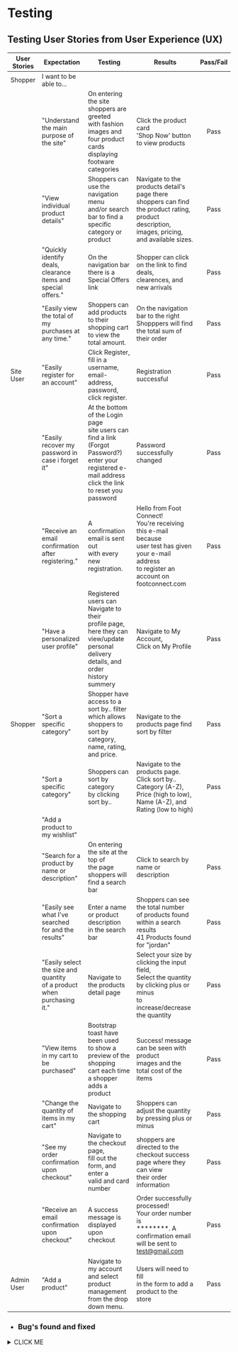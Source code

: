 # Testing

## Testing User Stories from User Experience (UX)

| User Stories | Expectation | Testing | Results | Pass/Fail |
| ------------ | ----------- | ------- | ------- | :------:  |
| Shopper      | I want to be able to... |    |  |           |
| | "Understand the main  purpose of the site" | On entering the site shoppers are greeted <br>  with fashion images and four product cards displaying footware categories | Click the product card  <br> 'Shop Now' button to view products | Pass |
| | "View individual product details" | Shoppers can use the navigation menu <br> and/or search bar to find a specific <br> category or product| Navigate to the products detail's <br> page there shoppers can find <br> the product rating, product<br> description, images, pricing, <br> and available sizes. | Pass |
| | "Quickly identify deals, clearance <br> items and special offers." | On the navigation bar there is a <br> Special Offers link | Shopper can click on the link to find deals, <br> clearences, and new arrivals | Pass |
| | "Easily view the total of <br> my purchases at any time." | Shoppers can add products to their <br> shopping cart to view the total amount. | On the navigation bar to the right <br> Shopppers will find the total sum of their order | Pass |
| Site User | "Easily register for an account" | Click Register, fill in a username, <br> email-address, password, click register. | Registration successful | Pass | 
|          | "Easily recover my password  in <br> case i forget it" | At the bottom of the Login page <br> site users can find a link (Forgot Password?) <br> enter your registered e-mail address <br> click the link to reset you password | Password successfully changed | Pass |
|      | "Receive an email confirmation <br> after registering." | A confirmation email is sent out <br> with every new registration. | Hello from Foot Connect! <br> You're receiving this e-mail because <br> user test has given your e-mail address <br> to register an account on <br> footconnect.com | Pass | 
|      |  "Have a personalized user profile" | Registered users can Navigate to their <br> profile page, here they can view/update <br> personal delivery details, and order <br>  history summery | Navigate to My Account, <br> Click on My Profile | Pass |
| Shopper | "Sort a specific category" | Shopper have access to a sort by.. filter <br> which allows shoppers to sort by <br> category, name, rating, and price. | Navigate to the <br>products page  find sort by filter | Pass |
| | "Sort a specific category" | Shoppers can sort by category <br> by clicking sort by.. | Navigate to the products page. <br> Click sort by.. Category (A-Z), Price (high to low), <br> Name (A-Z), and Rating (low to high) | Pass |
| | "Add a product to my wishlist" | | | |
| | "Search for a product by <br> name or description" | On entering the site at the top of <br> the page shoppers will find a search bar | Click to search by name or description | Pass | 
|   | "Easily see what I've searched <br> for and the results" | Enter a name or product description <br> in the search bar | Shoppers can see the total number <br> of products found within a search results <br> 41 Products found for "jordan"    | Pass |
|   | "Easily select the size and quantity <br> of a product when purchasing it." | Navigate to the products detail page | Select your size by clicking the input field, <br> Select the quantity by clicking plus or minus <br> to increase/decrease the quantity | Pass |
|     | "View items in my cart to be purchased" | Bootstrap toast have been used <br> to show a preview of the shopping <br> cart each time a shopper adds a product | Success! message can be seen  with product <br> images and the total cost of the items   | Pass | 
|       | "Change the quantity of items in my cart" | Navigate to the shopping cart | Shoppers can adjust the quantity <br> by pressing   plus or minus  | Pass |
|    | "See my order confirmation upon checkout" |  Navigate to the checkout page,  <br> fill out the form, and enter a <br> valid and card number | shoppers are directed to the checkout success <br> page where they can view <br> their order information | Pass |
|      | "Receive an email confirmation upon checkout" |  A success message is displayed upon checkout  | Order successfully processed! <br> Your  order number  is <br> ********. A confirmation email will be sent to test@gmail.com <br> | Pass |
| Admin User | "Add a product" | Navigate to my account and select <br> product management from the drop down menu. | Users will need to fill <br> in the form to add a product to the store | Pass |


-  ### Bug's found and fixed

<details><summary>CLICK ME</summary>
<p>

<img align="center"  src="media/code-bug.png">

</p>
</details>
